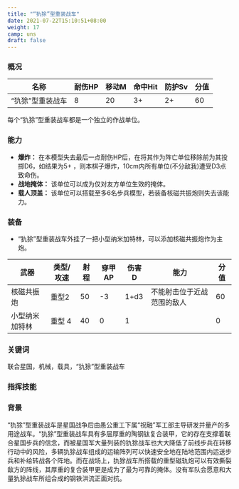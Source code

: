 ```yaml
---
title: "“犰狳”型重装战车"
date: 2021-07-22T15:10:51+08:00
weight: 17
camp: uns
draft: false
---
```


### 概况

| 名称             | 耐伤HP | 移动M | 命中Hit | 防护Sv | 分值 |
| ---------------- | ------ | ----- | ------- | ------ | ---- |
| “犰狳”型重装战车 | 8      | 20    | 3+      | 2+     | 60   |

每个“犰狳”型重装战车都是一个独立的作战单位。

### 能力

- **爆炸：** 在本模型失去最后一点耐伤HP后，在将其作为阵亡单位移除前为其投掷D6，如结果为5+ ，则本棋子爆炸，10cm内所有单位(不分敌我)遭受D3点致命伤。
- **战地掩体：** 该单位可以成为仅对友方单位生效的掩体。
- **载人顶盖：** 该单位可以搭载至多6名步兵模型，若装备核磁共振炮则失去该能力。

### 装备

- “犰狳”型重装战车外挂了一把小型纳米加特林，可以添加核磁共振炮作为主炮。

| 武器           | 类型/攻速 | 射程 | 穿甲AP | 伤害D | 能力                       | 分值 |
| -------------- | --------- | ---- | ------ | ----- | -------------------------- | ---- |
| 核磁共振炮     | 重型2     | 50   | -3     | 1+d3  | 不能射击位于近战范围的敌人 | 60   |
| 小型纳米加特林 | 重型 4    | 40   | 0      | 1     |                            | 0    |

### 关键词

联合星国，机械，载具，“犰狳”型重装战车

### **指挥技能**

### 背景

“犰狳”型重装战车是星国战争后由愚公重工下属“祝融”军工部主导研发并量产的多用途战车。“犰狳”型重装战车具有多层厚重的陶钢钛复合装甲，它的存在支撑着联合星国步兵的信念，而被星国军大量列装的犰狳战车也大大降低了前线步兵在转移行动中的风险，多辆犰狳战车组成的运输阵列可以快速安全地在陆地范围内运送步兵和补给转战各个阵地。而在战场上，犰狳战车所搭载的重型磁轨炮可以有效撕裂敌方的阵线，其厚重的复合装甲更是成为了最为可靠的掩体。没有军队会愿意和大量犰狳战车所组合成的钢铁洪流正面对抗。
